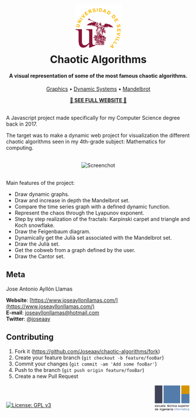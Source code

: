 <h1 align="center">
  <br>
  <img src="./images/us.png" alt="Markdownify" width="130">
  <br>
  Chaotic Algorithms<br>
</h1>

<h4 align="center">A visual representation of some of the most famous chaotic algorithms.</h4>

<p align="center">
  <a href="https://www.joseayllonllamas.com/chaotic-algorithms/graficas">Graphics</a> •
  <a href="https://www.joseayllonllamas.com/chaotic-algorithms/sistemasdinamicos">Dynamic Systems</a> •
  <a href="https://www.joseayllonllamas.com/chaotic-algorithms/mandelbrotmenu">Mandelbrot</a>  
</p>
<div align="center">
   <b><a href="https://www.joseayllonllamas.com/chaotic-algorithms/">🔬 SEE FULL WEBSITE 🔬</a></b>
  </div>
<br>

A Javascript project made specifically for my Computer Science degree back in 2017.

The target was to make a dynamic web project for visualization the different chaotic algorithms seen in my 4th-grade subject: Mathematics for computing.

<br>

<div align="center">
    <img src="./images/screenshot.gif" alt="Screenchot" width="500">
</div>

<br>

Main features of the project:

-   Draw dynamic graphs.
-   Draw and increase in depth the Mandelbrot set.
-   Compare the time series graph with a defined dynamic function.
-   Represent the chaos through the Lyapunov exponent.
-   Step by step realization of the fractals: Karpinski carpet and triangle and Koch snowflake.
-   Draw the Feigenbaum diagram.
-   Dynamically get the Julià set associated with the Mandelbrot set.
-   Draw the Julià set.
-   Get the cobweb from a graph defined by the user.
-   Draw the Cantor set.

## Meta

Jose Antonio Ayllón Llamas

**Website**: [https://www.joseayllonllamas.com/](https://www.joseayllonllamas.com/)
<br>
**E-mail**: joseayllonllamas@hotmail.com
<br>
**Twitter**: [@joseaay](https://twitter.com/dbader_org)
<br>

## Contributing

1. Fork it (<https://github.com/Joseaay/chaotic-algorithms/fork>)
2. Create your feature branch (`git checkout -b feature/fooBar`)
3. Commit your changes (`git commit -am 'Add some fooBar'`)
4. Push to the branch (`git push origin feature/fooBar`)
5. Create a new Pull Request

<img src="./images/etsii.png" data-canonical-src="/images/us.png" width="100" align="right" />
<br>
<br>

[![License: GPL v3][license-image]][license-url]

<!-- Markdown link & img -->

[license-image]: https://img.shields.io/badge/License-GPLv3-blue.svg
[license-url]: https://www.gnu.org/licenses/gpl-3.0
